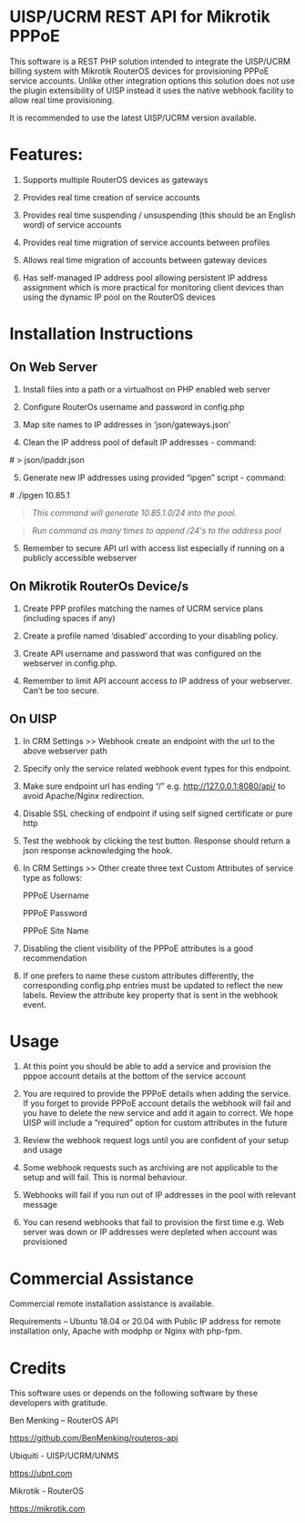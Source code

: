 # UISP/UCRM REST API for Mikrotik PPPoE

This software is a REST PHP solution intended to integrate the UISP/UCRM billing
system with Mikrotik RouterOS devices for provisioning PPPoE service accounts.
Unlike other integration options this solution does not use the plugin
extensibility of UISP instead it uses the native webhook facility to allow real
time provisioning.

It is recommended to use the latest UISP/UCRM version available.

# Features:

1.  Supports multiple RouterOS devices as gateways

2.  Provides real time creation of service accounts

3.  Provides real time suspending / unsuspending (this should be an English
    word) of service accounts

4.  Provides real time migration of service accounts between profiles

5.  Allows real time migration of accounts between gateway devices

6.  Has self-managed IP address pool allowing persistent IP address assignment
    which is more practical for monitoring client devices than using the dynamic
    IP pool on the RouterOS devices

# Installation Instructions

## On Web Server

1.  Install files into a path or a virtualhost on PHP enabled web server

2.  Configure RouterOs username and password in config.php

3.  Map site names to IP addresses in ‘json/gateways.json’

4.  Clean the IP address pool of default IP addresses - command:

\# \> json/ipaddr.json

5.  Generate new IP addresses using provided “ipgen” script - command:

\# ./ipgen 10.85.1

>   *This command will generate 10.85.1.0/24 into the pool.*

>   *Run command as many times to append /24's to the address pool*

5.  Remember to secure API url with access list especially if running on a
    publicly accessible webserver

## On Mikrotik RouterOs Device/s

1.  Create PPP profiles matching the names of UCRM service plans (including
    spaces if any)

2.  Create a profile named ‘disabled’ according to your disabling policy.

3.  Create API username and password that was configured on the webserver in
    config.php.

4.  Remember to limit API account access to IP address of your webserver. Can’t
    be too secure.

## On UISP

1.  In CRM Settings \>\> Webhook create an endpoint with the url to the above
    webserver path

2.  Specify only the service related webhook event types for this endpoint.

3.  Make sure endpoint url has ending “/” e.g. http://127.0.0.1:8080/api/ to
    avoid Apache/Nginx redirection.

4.  Disable SSL checking of endpoint if using self signed certificate or pure
    http

5.  Test the webhook by clicking the test button. Response should return a json
    response acknowledging the hook.

6.  In CRM Settings \>\> Other create three text Custom Attributes of service
    type as follows:

    PPPoE Username

    PPPoE Password

    PPPoE Site Name

7.  Disabling the client visibility of the PPPoE attributes is a good
    recommendation

8.  If one prefers to name these custom attributes differently, the corresponding
    config.php entries must be updated to reflect the new labels. Review the
    attribute key property that is sent in the webhook event.

# Usage

1.  At this point you should be able to add a service and provision the pppoe
    account details at the bottom of the service account

2.  You are required to provide the PPPoE details when adding the service. If
    you forget to provide PPPoE account details the webhook will fail and you
    have to delete the new service and add it again to correct. We hope UISP
    will include a “required” option for custom attributes in the future

3.  Review the webhook request logs until you are confident of your setup and
    usage

4.  Some webhook requests such as archiving are not applicable to the setup and
    will fail. This is normal behaviour.

5.  Webhooks will fail if you run out of IP addresses in the pool with relevant
    message

6.  You can resend webhooks that fail to provision the first time e.g. Web
    server was down or IP addresses were depleted when account was provisioned

# Commercial Assistance

Commercial remote installation assistance is available.

Requirements – Ubuntu 18.04 or 20.04 with Public IP address for remote
installation only, Apache with modphp or Nginx with php-fpm.

# Credits

This software uses or depends on the following software by these developers with
gratitude.

Ben Menking – RouterOS API

<https://github.com/BenMenking/routeros-api>

Ubiquiti - UISP/UCRM/UNMS

<https://ubnt.com>

Mikrotik - RouterOS

<https://mikrotik.com>
